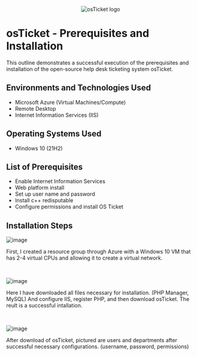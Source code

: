 <p align="center">
<img src="https://i.imgur.com/Clzj7Xs.png" alt="osTicket logo"/>
</p>

<h1>osTicket - Prerequisites and Installation</h1>
This outline demonstrates a successful execution of the prerequisites and installation of the open-source help desk ticketing system osTicket.<br />




<h2>Environments and Technologies Used</h2>

- Microsoft Azure (Virtual Machines/Compute)
- Remote Desktop
- Internet Information Services (IIS)

<h2>Operating Systems Used </h2>

- Windows 10</b> (21H2)

<h2>List of Prerequisites</h2>

- Enable Internet Information Services
- Web platform install
- Set up user name and password
- Install c++ redisputable
- Configure permissions and install OS Ticket

<h2>Installation Steps</h2>

<p>
  
![image](https://github.com/DabneyV/osticket-prereqs/assets/148362429/e7f42926-f01b-4cac-9183-ffb580514bcb)



</p>
<p>
First, I created a resource group through Azure with a Windows 10 VM that has 2-4 virtual CPUs and allowing it to create a virtual network.
</p>
<br />

<p>
  
![image](https://github.com/DabneyV/osticket-prereqs/assets/148362429/ca83c52c-1158-493e-8c5b-5ad3bb77421e)


</p>
<p>
Here I have downloaded all files necessary for installation. (PHP Manager, MySQL) And configure IIS, register PHP, and then download osTicket. The reult is a successful intallation.
</p>
<br />

<p>
</p>

![image](https://github.com/DabneyV/osticket-prereqs/assets/148362429/f38408c4-ca66-4da5-9c97-a1b77eded334)


<p>
After download of osTicket, pictured are users and departments after successful necessary configurations. (username, password, permissions)
</p>
<br />
